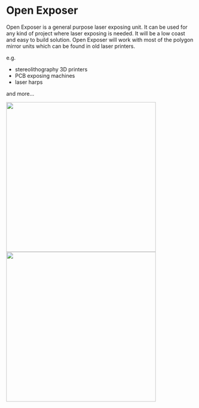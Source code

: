 Open Exposer
===========

Open Exposer is a general purpose laser exposing unit. It can be used for any kind of project where laser exposing is needed. It will be a low coast and easy to build solution. Open Exposer will work with most of the polygon mirror units which can be found in old laser printers.

e.g.
- stereolithography 3D printers
- PCB exposing machines
- laser harps

and more...


<img src="http://www.mariolukas.de/wp-content/uploads/2014/05/IMG_1139.jpg" width="400">

<img src="http://www.mariolukas.de/wp-content/uploads/2014/05/IMG_1199.jpg" width="400">